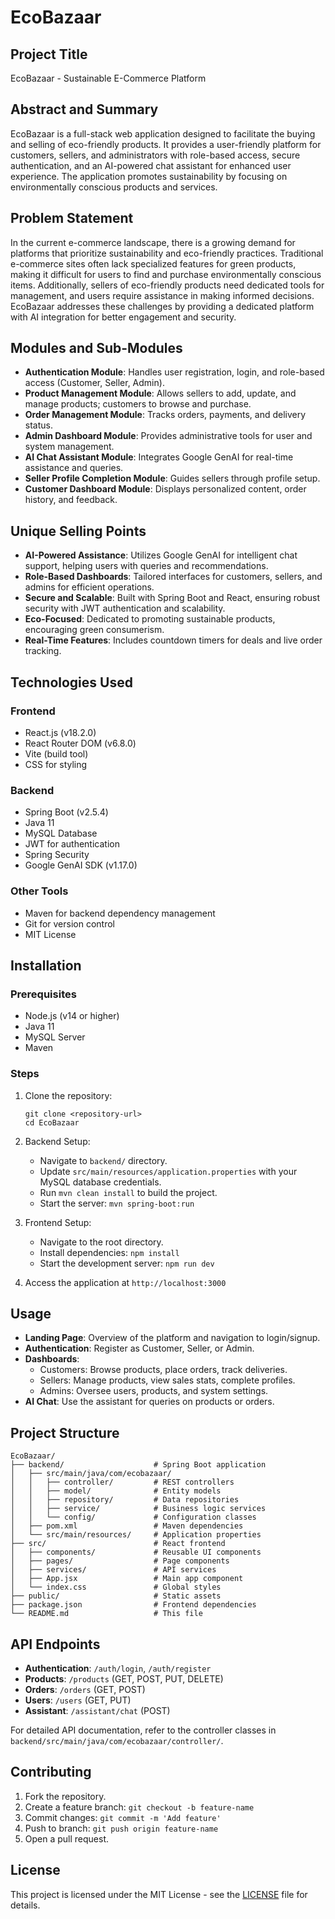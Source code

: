 # EcoBazaar

## Project Title
EcoBazaar - Sustainable E-Commerce Platform

## Abstract and Summary
EcoBazaar is a full-stack web application designed to facilitate the buying and selling of eco-friendly products. It provides a user-friendly platform for customers, sellers, and administrators with role-based access, secure authentication, and an AI-powered chat assistant for enhanced user experience. The application promotes sustainability by focusing on environmentally conscious products and services.

## Problem Statement
In the current e-commerce landscape, there is a growing demand for platforms that prioritize sustainability and eco-friendly practices. Traditional e-commerce sites often lack specialized features for green products, making it difficult for users to find and purchase environmentally conscious items. Additionally, sellers of eco-friendly products need dedicated tools for management, and users require assistance in making informed decisions. EcoBazaar addresses these challenges by providing a dedicated platform with AI integration for better engagement and security.

## Modules and Sub-Modules
- **Authentication Module**: Handles user registration, login, and role-based access (Customer, Seller, Admin).
- **Product Management Module**: Allows sellers to add, update, and manage products; customers to browse and purchase.
- **Order Management Module**: Tracks orders, payments, and delivery status.
- **Admin Dashboard Module**: Provides administrative tools for user and system management.
- **AI Chat Assistant Module**: Integrates Google GenAI for real-time assistance and queries.
- **Seller Profile Completion Module**: Guides sellers through profile setup.
- **Customer Dashboard Module**: Displays personalized content, order history, and feedback.

## Unique Selling Points
- **AI-Powered Assistance**: Utilizes Google GenAI for intelligent chat support, helping users with queries and recommendations.
- **Role-Based Dashboards**: Tailored interfaces for customers, sellers, and admins for efficient operations.
- **Secure and Scalable**: Built with Spring Boot and React, ensuring robust security with JWT authentication and scalability.
- **Eco-Focused**: Dedicated to promoting sustainable products, encouraging green consumerism.
- **Real-Time Features**: Includes countdown timers for deals and live order tracking.

## Technologies Used
### Frontend
- React.js (v18.2.0)
- React Router DOM (v6.8.0)
- Vite (build tool)
- CSS for styling

### Backend
- Spring Boot (v2.5.4)
- Java 11
- MySQL Database
- JWT for authentication
- Spring Security
- Google GenAI SDK (v1.17.0)

### Other Tools
- Maven for backend dependency management
- Git for version control
- MIT License

## Installation
### Prerequisites
- Node.js (v14 or higher)
- Java 11
- MySQL Server
- Maven

### Steps
1. Clone the repository:
   ```
   git clone <repository-url>
   cd EcoBazaar
   ```

2. Backend Setup:
   - Navigate to `backend/` directory.
   - Update `src/main/resources/application.properties` with your MySQL database credentials.
   - Run `mvn clean install` to build the project.
   - Start the server: `mvn spring-boot:run`

3. Frontend Setup:
   - Navigate to the root directory.
   - Install dependencies: `npm install`
   - Start the development server: `npm run dev`

4. Access the application at `http://localhost:3000`

## Usage
- **Landing Page**: Overview of the platform and navigation to login/signup.
- **Authentication**: Register as Customer, Seller, or Admin.
- **Dashboards**:
  - Customers: Browse products, place orders, track deliveries.
  - Sellers: Manage products, view sales stats, complete profiles.
  - Admins: Oversee users, products, and system settings.
- **AI Chat**: Use the assistant for queries on products or orders.

## Project Structure
```
EcoBazaar/
├── backend/                    # Spring Boot application
│   ├── src/main/java/com/ecobazaar/
│   │   ├── controller/         # REST controllers
│   │   ├── model/              # Entity models
│   │   ├── repository/         # Data repositories
│   │   ├── service/            # Business logic services
│   │   └── config/             # Configuration classes
│   ├── pom.xml                 # Maven dependencies
│   └── src/main/resources/     # Application properties
├── src/                        # React frontend
│   ├── components/             # Reusable UI components
│   ├── pages/                  # Page components
│   ├── services/               # API services
│   ├── App.jsx                 # Main app component
│   └── index.css               # Global styles
├── public/                     # Static assets
├── package.json                # Frontend dependencies
└── README.md                   # This file
```

## API Endpoints
- **Authentication**: `/auth/login`, `/auth/register`
- **Products**: `/products` (GET, POST, PUT, DELETE)
- **Orders**: `/orders` (GET, POST)
- **Users**: `/users` (GET, PUT)
- **Assistant**: `/assistant/chat` (POST)

For detailed API documentation, refer to the controller classes in `backend/src/main/java/com/ecobazaar/controller/`.

## Contributing
1. Fork the repository.
2. Create a feature branch: `git checkout -b feature-name`
3. Commit changes: `git commit -m 'Add feature'`
4. Push to branch: `git push origin feature-name`
5. Open a pull request.

## License
This project is licensed under the MIT License - see the [LICENSE](LICENSE) file for details.
